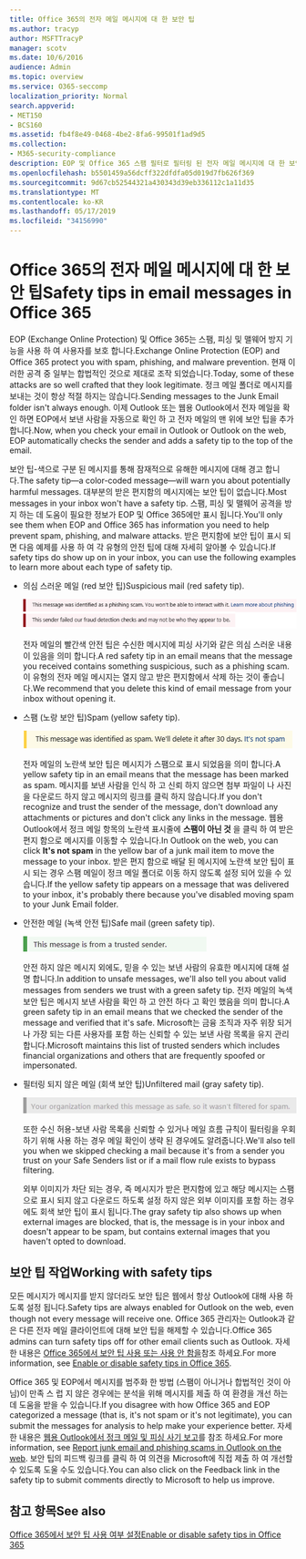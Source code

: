 ```yaml
---
title: Office 365의 전자 메일 메시지에 대 한 보안 팁
ms.author: tracyp
author: MSFTTracyP
manager: scotv
ms.date: 10/6/2016
audience: Admin
ms.topic: overview
ms.service: O365-seccomp
localization_priority: Normal
search.appverid:
- MET150
- BCS160
ms.assetid: fb4f8e49-0468-4be2-8fa6-99501f1ad9d5
ms.collection:
- M365-security-compliance
description: EOP 및 Office 365 스팸 필터로 필터링 된 전자 메일 메시지에 대 한 보안 팁이 도입 되었습니다.
ms.openlocfilehash: b5501459a56dcff322dfdfa05d019d7fb626f369
ms.sourcegitcommit: 9d67cb52544321a430343d39eb336112c1a11d35
ms.translationtype: MT
ms.contentlocale: ko-KR
ms.lasthandoff: 05/17/2019
ms.locfileid: "34156990"
---
```

# <a name="safety-tips-in-email-messages-in-office-365"></a><span data-ttu-id="f615f-103">Office 365의 전자 메일 메시지에 대 한 보안 팁</span><span class="sxs-lookup"><span data-stu-id="f615f-103">Safety tips in email messages in Office 365</span></span>

<span data-ttu-id="f615f-104">EOP (Exchange Online Protection) 및 Office 365는 스팸, 피싱 및 맬웨어 방지 기능을 사용 하 여 사용자를 보호 합니다.</span><span class="sxs-lookup"><span data-stu-id="f615f-104">Exchange Online Protection (EOP) and Office 365 protect you with spam, phishing, and malware prevention.</span></span> <span data-ttu-id="f615f-105">현재 이러한 공격 중 일부는 합법적인 것으로 제대로 조작 되었습니다.</span><span class="sxs-lookup"><span data-stu-id="f615f-105">Today, some of these attacks are so well crafted that they look legitimate.</span></span> <span data-ttu-id="f615f-106">정크 메일 폴더로 메시지를 보내는 것이 항상 적절 하지는 않습니다.</span><span class="sxs-lookup"><span data-stu-id="f615f-106">Sending messages to the Junk Email folder isn't always enough.</span></span> <span data-ttu-id="f615f-107">이제 Outlook 또는 웹용 Outlook에서 전자 메일을 확인 하면 EOP에서 보낸 사람을 자동으로 확인 하 고 전자 메일의 맨 위에 보안 팁을 추가 합니다.</span><span class="sxs-lookup"><span data-stu-id="f615f-107">Now, when you check your email in Outlook or Outlook on the web, EOP automatically checks the sender and adds a safety tip to the top of the email.</span></span> 
  
<span data-ttu-id="f615f-108">보안 팁-색으로 구분 된 메시지를 통해 잠재적으로 유해한 메시지에 대해 경고 합니다.</span><span class="sxs-lookup"><span data-stu-id="f615f-108">The safety tip—a color-coded message—will warn you about potentially harmful messages.</span></span> <span data-ttu-id="f615f-109">대부분의 받은 편지함의 메시지에는 보안 팁이 없습니다.</span><span class="sxs-lookup"><span data-stu-id="f615f-109">Most messages in your inbox won't have a safety tip.</span></span> <span data-ttu-id="f615f-110">스팸, 피싱 및 맬웨어 공격을 방지 하는 데 도움이 필요한 정보가 EOP 및 Office 365에만 표시 됩니다.</span><span class="sxs-lookup"><span data-stu-id="f615f-110">You'll only see them when EOP and Office 365 has information you need to help prevent spam, phishing, and malware attacks.</span></span> <span data-ttu-id="f615f-111">받은 편지함에 보안 팁이 표시 되 면 다음 예제를 사용 하 여 각 유형의 안전 팁에 대해 자세히 알아볼 수 있습니다.</span><span class="sxs-lookup"><span data-stu-id="f615f-111">If safety tips do show up on in your inbox, you can use the following examples to learn more about each type of safety tip.</span></span>
  
- <span data-ttu-id="f615f-112">의심 스러운 메일 (red 보안 팁)</span><span class="sxs-lookup"><span data-stu-id="f615f-112">Suspicious mail (red safety tip).</span></span>
    
    ![빨간색 보안 팁을 표시 하는 스크린샷](media/5078a0be-e556-44a1-b169-09d780d26898.png)
  
    <span data-ttu-id="f615f-114">전자 메일의 빨간색 안전 팁은 수신한 메시지에 피싱 사기와 같은 의심 스러운 내용이 있음을 의미 합니다.</span><span class="sxs-lookup"><span data-stu-id="f615f-114">A red safety tip in an email means that the message you received contains something suspicious, such as a phishing scam.</span></span> <span data-ttu-id="f615f-115">이 유형의 전자 메일 메시지는 열지 않고 받은 편지함에서 삭제 하는 것이 좋습니다.</span><span class="sxs-lookup"><span data-stu-id="f615f-115">We recommend that you delete this kind of email message from your inbox without opening it.</span></span>
    
- <span data-ttu-id="f615f-116">스팸 (노랑 보안 팁)</span><span class="sxs-lookup"><span data-stu-id="f615f-116">Spam (yellow safety tip).</span></span>
    
    ![노란색 보안 팁을 표시 하는 스크린샷](media/793c9265-ea44-48fd-a98f-804fadd4163b.png)
  
    <span data-ttu-id="f615f-118">전자 메일의 노란색 보안 팁은 메시지가 스팸으로 표시 되었음을 의미 합니다.</span><span class="sxs-lookup"><span data-stu-id="f615f-118">A yellow safety tip in an email means that the message has been marked as spam.</span></span> <span data-ttu-id="f615f-119">메시지를 보낸 사람을 인식 하 고 신뢰 하지 않으면 첨부 파일이 나 사진을 다운로드 하지 않고 메시지의 링크를 클릭 하지 않습니다.</span><span class="sxs-lookup"><span data-stu-id="f615f-119">If you don't recognize and trust the sender of the message, don't download any attachments or pictures and don't click any links in the message.</span></span> <span data-ttu-id="f615f-120">웹용 Outlook에서 정크 메일 항목의 노란색 표시줄에 **스팸이 아닌 것** 을 클릭 하 여 받은 편지 함으로 메시지를 이동할 수 있습니다.</span><span class="sxs-lookup"><span data-stu-id="f615f-120">In Outlook on the web, you can click **It's not spam** in the yellow bar of a junk mail item to move the message to your inbox.</span></span> <span data-ttu-id="f615f-121">받은 편지 함으로 배달 된 메시지에 노란색 보안 팁이 표시 되는 경우 스팸 메일이 정크 메일 폴더로 이동 하지 않도록 설정 되어 있을 수 있습니다.</span><span class="sxs-lookup"><span data-stu-id="f615f-121">If the yellow safety tip appears on a message that was delivered to your inbox, it's probably there because you've disabled moving spam to your Junk Email folder.</span></span> 
    
- <span data-ttu-id="f615f-122">안전한 메일 (녹색 안전 팁)</span><span class="sxs-lookup"><span data-stu-id="f615f-122">Safe mail (green safety tip).</span></span>
    
    ![녹색 보안 팁을 보여 주는 스크린샷](media/acbc11d0-f626-4848-9fbf-66eeeda3f803.png)
  
    <span data-ttu-id="f615f-124">안전 하지 않은 메시지 외에도, 믿을 수 있는 보낸 사람의 유효한 메시지에 대해 설명 합니다.</span><span class="sxs-lookup"><span data-stu-id="f615f-124">In addition to unsafe messages, we'll also tell you about valid messages from senders we trust with a green safety tip.</span></span> <span data-ttu-id="f615f-125">전자 메일의 녹색 보안 팁은 메시지 보낸 사람을 확인 하 고 안전 하다 고 확인 했음을 의미 합니다.</span><span class="sxs-lookup"><span data-stu-id="f615f-125">A green safety tip in an email means that we checked the sender of the message and verified that it's safe.</span></span> <span data-ttu-id="f615f-126">Microsoft는 금융 조직과 자주 위장 되거나 가장 되는 다른 사용자를 포함 하는 신뢰할 수 있는 보낸 사람 목록을 유지 관리 합니다.</span><span class="sxs-lookup"><span data-stu-id="f615f-126">Microsoft maintains this list of trusted senders which includes financial organizations and others that are frequently spoofed or impersonated.</span></span>
    
- <span data-ttu-id="f615f-127">필터링 되지 않은 메일 (회색 보안 팁)</span><span class="sxs-lookup"><span data-stu-id="f615f-127">Unfiltered mail (gray safety tip).</span></span>
    
    ![회색 보안 팁을 보여 주는 스크린샷](media/c4d0cf8f-08e9-4c84-beee-1d9e0b022e0a.png)
  
    <span data-ttu-id="f615f-129">또한 수신 허용-보낸 사람 목록을 신뢰할 수 있거나 메일 흐름 규칙이 필터링을 우회 하기 위해 사용 하는 경우 메일 확인이 생략 된 경우에도 알려줍니다.</span><span class="sxs-lookup"><span data-stu-id="f615f-129">We'll also tell you when we skipped checking a mail because it's from a sender you trust on your Safe Senders list or if a mail flow rule exists to bypass filtering.</span></span> 
    
    <span data-ttu-id="f615f-130">외부 이미지가 차단 되는 경우, 즉 메시지가 받은 편지함에 있고 해당 메시지는 스팸으로 표시 되지 않고 다운로드 하도록 설정 하지 않은 외부 이미지를 포함 하는 경우에도 회색 보안 팁이 표시 됩니다.</span><span class="sxs-lookup"><span data-stu-id="f615f-130">The gray safety tip also shows up when external images are blocked, that is, the message is in your inbox and doesn't appear to be spam, but contains external images that you haven't opted to download.</span></span>
    
## <a name="working-with-safety-tips"></a><span data-ttu-id="f615f-131">보안 팁 작업</span><span class="sxs-lookup"><span data-stu-id="f615f-131">Working with safety tips</span></span>

<span data-ttu-id="f615f-132">모든 메시지가 메시지를 받지 않더라도 보안 팁은 웹에서 항상 Outlook에 대해 사용 하도록 설정 됩니다.</span><span class="sxs-lookup"><span data-stu-id="f615f-132">Safety tips are always enabled for Outlook on the web, even though not every message will receive one.</span></span> <span data-ttu-id="f615f-133">Office 365 관리자는 Outlook과 같은 다른 전자 메일 클라이언트에 대해 보안 팁을 해제할 수 있습니다.</span><span class="sxs-lookup"><span data-stu-id="f615f-133">Office 365 admins can turn safety tips off for other email clients such as Outlook.</span></span> <span data-ttu-id="f615f-134">자세한 내용은 [Office 365에서 보안 팁 사용 또는 사용 안 함을](enable-or-disable-safety-tips.md)참조 하세요.</span><span class="sxs-lookup"><span data-stu-id="f615f-134">For more information, see [Enable or disable safety tips in Office 365](enable-or-disable-safety-tips.md).</span></span>
  
<span data-ttu-id="f615f-135">Office 365 및 EOP에서 메시지를 범주화 한 방법 (스팸이 아니거나 합법적인 것이 아님)이 만족 스 럽 지 않은 경우에는 분석을 위해 메시지를 제출 하 여 환경을 개선 하는 데 도움을 받을 수 있습니다.</span><span class="sxs-lookup"><span data-stu-id="f615f-135">If you disagree with how Office 365 and EOP categorized a message (that is, it's not spam or it's not legitimate), you can submit the messages for analysis to help make your experience better.</span></span> <span data-ttu-id="f615f-136">자세한 내용은 [웹용 Outlook에서 정크 메일 및 피싱 사기 보고](https://technet.microsoft.com/library/dn594557.aspx)를 참조 하세요.</span><span class="sxs-lookup"><span data-stu-id="f615f-136">For more information, see [Report junk email and phishing scams in Outlook on the web](https://technet.microsoft.com/library/dn594557.aspx).</span></span> <span data-ttu-id="f615f-137">보안 팁의 피드백 링크를 클릭 하 여 의견을 Microsoft에 직접 제출 하 여 개선할 수 있도록 도울 수도 있습니다.</span><span class="sxs-lookup"><span data-stu-id="f615f-137">You can also click on the Feedback link in the safety tip to submit comments directly to Microsoft to help us improve.</span></span>
  
## <a name="see-also"></a><span data-ttu-id="f615f-138">참고 항목</span><span class="sxs-lookup"><span data-stu-id="f615f-138">See also</span></span>

[<span data-ttu-id="f615f-139">Office 365에서 보안 팁 사용 여부 설정</span><span class="sxs-lookup"><span data-stu-id="f615f-139">Enable or disable safety tips in Office 365</span></span>](enable-or-disable-safety-tips.md)

